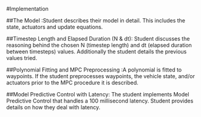 #Implementation


##The Model :Student describes their model in detail. This includes the state, actuators and update equations.

##Timestep Length and Elapsed Duration (N & dt): Student discusses the reasoning behind the chosen N (timestep length) and dt (elapsed duration between timesteps) values. Additionally the student details the previous values tried.

##Polynomial Fitting and MPC Preprocessing :A polynomial is fitted to waypoints. If the student preprocesses waypoints, the vehicle state, and/or actuators prior to the MPC procedure it is described.

##Model Predictive Control with Latency: The student implements Model Predictive Control that handles a 100 millisecond latency. Student provides details on how they deal with latency.
